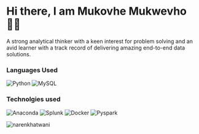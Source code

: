 # Hi there,  I am Mukovhe Mukwevho :raising_hand_man: 

<html>
A strong analytical thinker with a keen interest for problem solving and an avid learner with a track record of 
delivering amazing end-to-end data solutions.
</html>
<br>

### Languages Used
![Python](https://img.shields.io/badge/python-3670A0?style=for-the-badge&logo=python&logoColor=ffdd54)
![MySQL](https://img.shields.io/badge/mysql-%2300f.svg?style=for-the-badge&logo=mysql&logoColor=white)

### Technolgies used
![Anaconda](https://img.shields.io/badge/Anaconda-%2344A833.svg?style=for-the-badge&logo=anaconda&logoColor=white)
![Splunk](https://img.shields.io/badge/Splunk-%2344A834.svg?style=for-the-badge&logo=splunk&logoColor=ffdd54)
![Docker](https://img.shields.io/badge/Docker-%2344A834.svg?style=for-the-badge&logo=docker&logoColor=white)
![Pyspark](https://img.shields.io/badge/Docker-%2344A834.svg?style=for-the-badge&logo=docker&logoColor=white)



<img align="left" src="https://github-readme-stats.vercel.app/api?username=MJMukwevho&show_icons=true&theme=blue-green" alt="narenkhatwani" /><br/>
